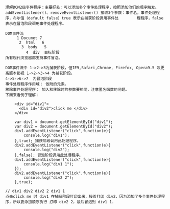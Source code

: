 	
	
	理解DOM2级事件程序：主要好处：可以添加多个事件处理程序，按照添加他们的顺序触发。
	addEventListener()、removeEventListener() 接收3个参数：事件名，事件处理程序，布尔值（default false）true 表示在捕获阶段调用事件处	      理程序，false 表示在冒泡阶段调用事件处理程序。

	DOM事件流
		 1 Documet 7  
		  2  html   6
		   3  body   5
		     4  div  目标阶段 
	所有现代浏览器都支持事件冒泡。
	
	DOM事件流中 1->2->3为捕获阶段，但IE9,Safari,Chrmoe, Firefox, Opera9.5 及更高版本都视 1->2->3->4 为捕获阶段。            
	4->5->6->7  为冒泡阶段
	事件处理程序作用域： 依附的元素。
	移除事件处理程序： 加入和移除时的参数要相同，注意匿名函数的问题。
	下面来看例子理解：

		<div id="div1">
		  <div id="div2">click me </div>
		</div>

		var div1 = document.getElementById("div1");
		var div2 = document.getElementById("div2");
		div1.addEventListener("click",function(e){
			console.log("div1");
		},true); 捕获阶段调用此处理程序。
		div2.addEventListener("click",function(e){
			console.log("div2");
		},false); 冒泡阶段调用此处理程序。
		div1.addEventListener("click",function(e){
			console.log("div1 1");
		});
		div2.addEventListener("click",function(e){
			console.log("div2 2");
		},true);
    
    // div1 div2 div2 2 div1 1
    点击click me 时 div1 在捕获阶段打印出来，接着打印 div2，因为添加了多个事件处理程序，所以要添加顺序执行 打印 div2 2，最后冒泡到 div1 1. 
		
	

